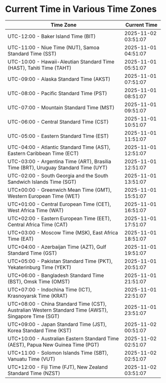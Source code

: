# Current Time in Various Time Zones

| Time Zone | Current Time |
|-----------|--------------|
| UTC-12:00 - Baker Island Time (BIT) | 2025-11-02 03:51:07 |
| UTC-11:00 - Niue Time (NUT), Samoa Standard Time (SST) | 2025-11-01 04:51:07 |
| UTC-10:00 - Hawaii-Aleutian Standard Time (HAST), Tahiti Time (TAHT) | 2025-11-01 05:51:07 |
| UTC-09:00 - Alaska Standard Time (AKST) | 2025-11-01 07:51:07 |
| UTC-08:00 - Pacific Standard Time (PST) | 2025-11-01 08:51:07 |
| UTC-07:00 - Mountain Standard Time (MST) | 2025-11-01 09:51:07 |
| UTC-06:00 - Central Standard Time (CST) | 2025-11-01 10:51:07 |
| UTC-05:00 - Eastern Standard Time (EST) | 2025-11-01 11:51:07 |
| UTC-04:00 - Atlantic Standard Time (AST), Eastern Caribbean Time (ECT) | 2025-11-01 12:51:07 |
| UTC-03:00 - Argentina Time (ART), Brasília Time (BRT), Uruguay Standard Time (UYT) | 2025-11-01 12:51:07 |
| UTC-02:00 - South Georgia and the South Sandwich Islands Time (SGT) | 2025-11-01 13:51:07 |
| UTC±00:00 - Greenwich Mean Time (GMT), Western European Time (WET) | 2025-11-01 15:51:07 |
| UTC+01:00 - Central European Time (CET), West Africa Time (WAT) | 2025-11-01 16:51:07 |
| UTC+02:00 - Eastern European Time (EET), Central Africa Time (CAT) | 2025-11-01 17:51:07 |
| UTC+03:00 - Moscow Time (MSK), East Africa Time (EAT) | 2025-11-01 18:51:07 |
| UTC+04:00 - Azerbaijan Time (AZT), Gulf Standard Time (GST) | 2025-11-01 19:51:07 |
| UTC+05:00 - Pakistan Standard Time (PKT), Yekaterinburg Time (YEKT) | 2025-11-01 20:51:07 |
| UTC+06:00 - Bangladesh Standard Time (BST), Omsk Time (OMST) | 2025-11-01 21:51:07 |
| UTC+07:00 - Indochina Time (ICT), Krasnoyarsk Time (KRAT) | 2025-11-01 22:51:07 |
| UTC+08:00 - China Standard Time (CST), Australian Western Standard Time (AWST), Singapore Time (SGT) | 2025-11-01 23:51:07 |
| UTC+09:00 - Japan Standard Time (JST), Korea Standard Time (KST) | 2025-11-02 00:51:07 |
| UTC+10:00 - Australian Eastern Standard Time (AEST), Papua New Guinea Time (PGT) | 2025-11-02 02:51:07 |
| UTC+11:00 - Solomon Islands Time (SBT), Vanuatu Time (VUT) | 2025-11-02 02:51:07 |
| UTC+12:00 - Fiji Time (FJT), New Zealand Standard Time (NZST) | 2025-11-02 03:51:07 |
